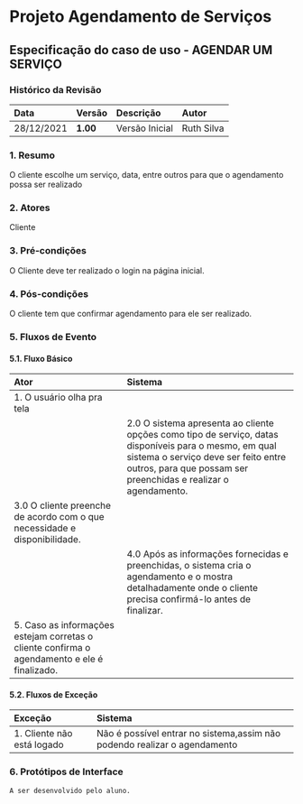# Projeto Agendamento de Serviços

## Especificação do caso de uso - AGENDAR UM SERVIÇO

### Histórico da Revisão

| Data       | Versão   | Descrição      | Autor           |
| :--------- | :------- | :------------- | :-------------- |
| 28/12/2021 | **1.00** | Versão Inicial | Ruth Silva |


### 1. Resumo

O cliente escolhe um serviço, data, entre outros para que o agendamento possa ser realizado

### 2. Atores

Cliente

### 3. Pré-condições

O Cliente deve ter realizado o login na página inicial.


### 4. Pós-condições

O cliente tem que confirmar agendamento para ele ser realizado. 


### 5. Fluxos de Evento

#### 5.1. Fluxo Básico

| Ator                                                                               | Sistema                                                                                                                                                                                                                   |
| :--------------------------------------------------------------------------------- | :------------------------------------------------------------------------------------------------------------------------------------------------------------------------------------------------------------------------ |
| 1. O usuário olha pra tela |                                                                                                                                                                                                                           |
|                                                                                    | 2.0 O sistema apresenta ao cliente opções como tipo de serviço, datas disponíveis para o mesmo, em qual sistema o serviço deve ser feito entre outros, para que possam ser preenchidas e realizar o agendamento. |
| 3.0 O cliente preenche de acordo com o que necessidade e disponibilidade. |                                                                                                                                                                                                                           |
|                                                                                    | 4.0 Após as informações fornecidas e preenchidas, o sistema cria o agendamento e o mostra detalhadamente onde o cliente precisa confirmá-lo antes de finalizar.  |
| 5. Caso as informações estejam corretas o cliente confirma o agendamento e ele é finalizado. |                                                                                                                                                                                                                           |
#### 5.2. Fluxos de Exceção

| Exceção                            | Sistema                                                                                                                                                                     |
| :--------------------------------- | :-------------------------------------------------------------------------------------------------------------------------------------------------------------------------- |
| 1. Cliente não está logado | Não é possível entrar no sistema,assim não podendo realizar o agendamento |

### 6. Protótipos de Interface

`A ser desenvolvido pelo aluno.`
